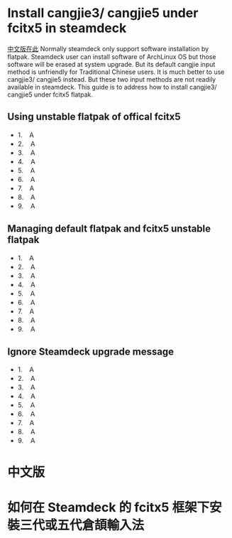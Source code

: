 # Install cangjie3/ cangjie5 under fcitx5 in steamdeck

[中文版在此](#中文版)
Normally steamdeck only support software installation by flatpak. Steamdeck user can install software of ArchLinux OS but those software will be erased at system upgrade. But its default cangjie input method is unfriendly for Traditional Chinese users. It is much better to use cangjie3/ cangjie5 instead. But these two input methods are not readily available in steamdeck. This guide is to address how to install cangjie3/ cangjie5 under fcitx5 flatpak.

## Using unstable flatpak of offical fcitx5
  - 1.　Ａ
  - 2.　Ａ
  - 3.　Ａ
  - 4.　Ａ
  - 5.　Ａ
  - 6.　Ａ
  - 7.　Ａ
  - 8.　Ａ
  - 9.　Ａ

## Managing default flatpak and fcitx5 unstable flatpak
  - 1.　Ａ
  - 2.　Ａ
  - 3.　Ａ
  - 4.　Ａ
  - 5.　Ａ
  - 6.　Ａ
  - 7.　Ａ
  - 8.　Ａ
  - 9.　Ａ

## Ignore Steamdeck upgrade message
  - 1.　Ａ
  - 2.　Ａ
  - 3.　Ａ
  - 4.　Ａ
  - 5.　Ａ
  - 6.　Ａ
  - 7.　Ａ
  - 8.　Ａ
  - 9.　Ａ

# 中文版
# 如何在 Steamdeck 的 fcitx5 框架下安裝三代或五代倉頡輸入法 

